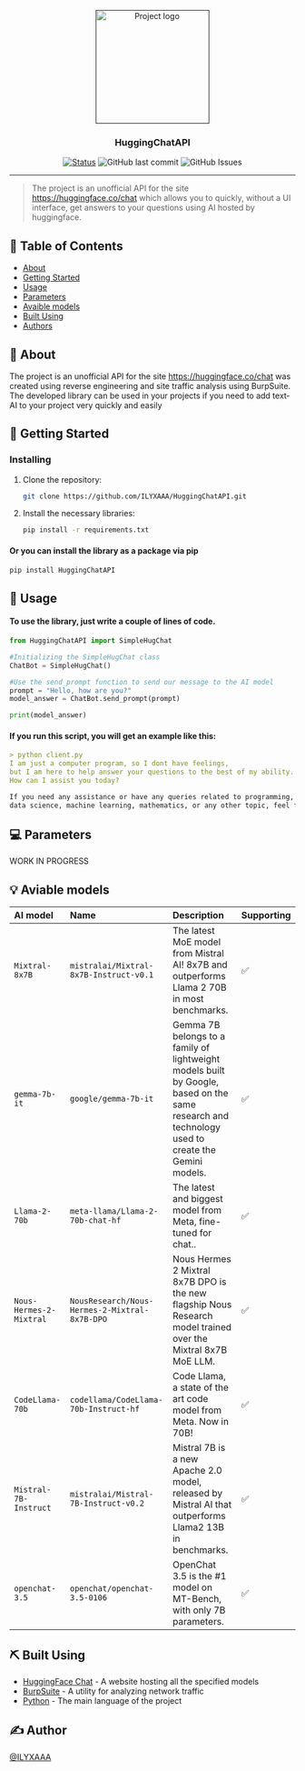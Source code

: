 <p align="center">
  <a href="" rel="noopener">
 <img width=200px height=200px src="https://github.com/ILYXAAA/HuggingChatAPI/assets/107761814/6fa4af01-5719-4903-a2c3-f8b552ccf550" alt="Project logo"></a>
</p>

<h3 align="center">HuggingChatAPI</h3>

<div align="center">

[![Status](https://img.shields.io/badge/status-active-success.svg)]()
![GitHub last commit](https://img.shields.io/github/last-commit/ILYXAAA/HuggingChatAPI)
![GitHub Issues](https://img.shields.io/github/issues/ILYXAAA/HuggingChatAPI)

</div>

---

> The project is an unofficial API for the site https://huggingface.co/chat  which allows you to quickly, without a UI interface, get answers to your questions using AI hosted by huggingface.

## 📝 Table of Contents

- [About](#about)
- [Getting Started](#getting_started)
- [Usage](#usage)
- [Parameters](#parameters)
- [Avaible models](#aviable_models)
- [Built Using](#built_using)
- [Authors](#authors)

## 🧐 About <a name = "about"></a>

The project is an unofficial API for the site https://huggingface.co/chat  was created using reverse engineering and site traffic analysis using BurpSuite. The developed library can be used in your projects if you need to add text-AI to your project very quickly and easily

## 🏁 Getting Started <a name = "getting_started"></a>




### Installing

1. Clone the repository:

    ```bash
    git clone https://github.com/ILYXAAA/HuggingChatAPI.git
    ```


2. Install the necessary libraries:

    ```bash
    pip install -r requirements.txt
    ```

#### Or you can install the library as a package via pip

  ```bash
  pip install HuggingChatAPI
  ```

## 🎈 Usage <a name="usage"></a>

#### To use the library, just write a couple of lines of code.
```python
from HuggingChatAPI import SimpleHugChat

#Initializing the SimpleHugChat class
ChatBot = SimpleHugChat()

#Use the send_prompt function to send our message to the AI model
prompt = "Hello, how are you?"
model_answer = ChatBot.send_prompt(prompt)

print(model_answer)
```

#### If you run this script, you will get an example like this:

```markdown
> python client.py
I am just a computer program, so I dont have feelings,
but I am here to help answer your questions to the best of my ability.
How can I assist you today?

If you need any assistance or have any queries related to programming,
data science, machine learning, mathematics, or any other topic, feel free to ask!
```

## :computer: Parameters <a name = "parameters"></a>
WORK IN PROGRESS

## :bulb: Aviable models <a name = "aviable_models"></a>

| AI model                         | Name                                           | Description                                                                                                                                     |Supporting         |
| :--------                        | :-------                                       |:----------------                                                                                                                                |:---------------   |
| `Mixtral-8x7B `                  | `mistralai/Mixtral-8x7B-Instruct-v0.1`         |The latest MoE model from Mistral AI! 8x7B and outperforms Llama 2 70B in most benchmarks.                                                       |:white_check_mark: |
| `gemma-7b-it`                    | `google/gemma-7b-it`                           |Gemma 7B belongs to a family of lightweight models built by Google, based on the same research and technology used to create the Gemini models.  |:white_check_mark: |
| `Llama-2-70b`                    | `meta-llama/Llama-2-70b-chat-hf`               |The latest and biggest model from Meta, fine-tuned for chat..                                                                                    |:white_check_mark: |
| `Nous-Hermes-2-Mixtral`          | `NousResearch/Nous-Hermes-2-Mixtral-8x7B-DPO`  |Nous Hermes 2 Mixtral 8x7B DPO is the new flagship Nous Research model trained over the Mixtral 8x7B MoE LLM.                                    |:white_check_mark: |
| `CodeLlama-70b`                  | `codellama/CodeLlama-70b-Instruct-hf`          |Code Llama, a state of the art code model from Meta. Now in 70B!                                                                                 |:white_check_mark: |
| `Mistral-7B-Instruct`            | `mistralai/Mistral-7B-Instruct-v0.2`           |Mistral 7B is a new Apache 2.0 model, released by Mistral AI that outperforms Llama2 13B in benchmarks.                                          |:white_check_mark: |
| `openchat-3.5`                   | `openchat/openchat-3.5-0106`                   |OpenChat 3.5 is the #1 model on MT-Bench, with only 7B parameters.                                                                               |:white_check_mark: |




## ⛏️ Built Using <a name = "built_using"></a>

- [HuggingFace Chat](https://huggingface.co/chat/) - A website hosting all the specified models
- [BurpSuite](https://portswigger.net/burp) - A utility for analyzing network traffic
- [Python](https://www.python.org/) - The main language of the project

## ✍️ Author <a name = "authors"></a>
[@ILYXAAA](https://github.com/ILYXAAA)
